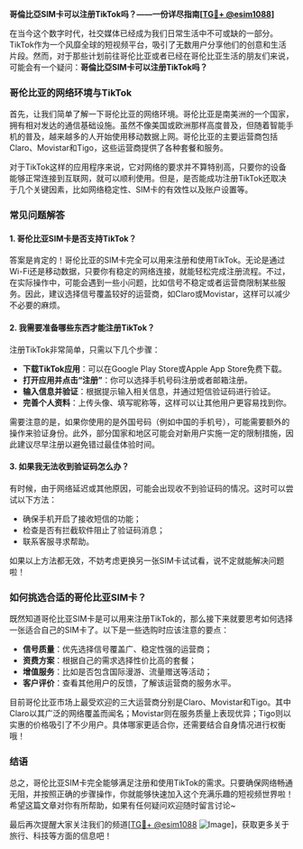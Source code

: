 **哥倫比亞SIM卡可以注册TikTok吗？——一份详尽指南[[TG💪+ @esim1088](https://t.me/s/esim1088)]**

在当今这个数字时代，社交媒体已经成为我们日常生活中不可或缺的一部分。TikTok作为一个风靡全球的短视频平台，吸引了无数用户分享他们的创意和生活片段。然而，对于那些计划前往哥伦比亚或者已经在哥伦比亚生活的朋友们来说，可能会有一个疑问：**哥倫比亞SIM卡可以注册TikTok吗？**

### 哥伦比亚的网络环境与TikTok

首先，让我们简单了解一下哥伦比亚的网络环境。哥伦比亚是南美洲的一个国家，拥有相对发达的通信基础设施。虽然不像美国或欧洲那样高度普及，但随着智能手机的普及，越来越多的人开始使用移动数据上网。哥伦比亚的主要运营商包括Claro、Movistar和Tigo，这些运营商提供了各种套餐和服务。

对于TikTok这样的应用程序来说，它对网络的要求并不算特别高，只要你的设备能够正常连接到互联网，就可以顺利使用。但是，是否能成功注册TikTok还取决于几个关键因素，比如网络稳定性、SIM卡的有效性以及账户设置等。

### 常见问题解答

#### 1. 哥伦比亚SIM卡是否支持TikTok？

答案是肯定的！哥伦比亚的SIM卡完全可以用来注册和使用TikTok。无论是通过Wi-Fi还是移动数据，只要你有稳定的网络连接，就能轻松完成注册流程。不过，在实际操作中，可能会遇到一些小问题，比如信号不稳定或者运营商限制某些服务。因此，建议选择信号覆盖较好的运营商，如Claro或Movistar，这样可以减少不必要的麻烦。

#### 2. 我需要准备哪些东西才能注册TikTok？

注册TikTok非常简单，只需以下几个步骤：

- **下载TikTok应用**：可以在Google Play Store或Apple App Store免费下载。
- **打开应用并点击“注册”**：你可以选择手机号码注册或者邮箱注册。
- **输入信息并验证**：根据提示输入相关信息，并通过短信验证码进行验证。
- **完善个人资料**：上传头像、填写昵称等，这样可以让其他用户更容易找到你。

需要注意的是，如果你使用的是外国号码（例如中国的手机号），可能需要额外的操作来验证身份。此外，部分国家和地区可能会对新用户实施一定的限制措施，因此建议尽早注册以避免错过最佳体验时间。

#### 3. 如果我无法收到验证码怎么办？

有时候，由于网络延迟或其他原因，可能会出现收不到验证码的情况。这时可以尝试以下方法：

- 确保手机开启了接收短信的功能；
- 检查是否有拦截软件阻止了验证码消息；
- 联系客服寻求帮助。

如果以上方法都无效，不妨考虑更换另一张SIM卡试试看，说不定就能解决问题啦！

### 如何挑选合适的哥伦比亚SIM卡？

既然知道哥伦比亚SIM卡是可以用来注册TikTok的，那么接下来就要思考如何选择一张适合自己的SIM卡了。以下是一些选购时应该注意的要点：

- **信号质量**：优先选择信号覆盖广、稳定性强的运营商；
- **资费方案**：根据自己的需求选择性价比高的套餐；
- **增值服务**：比如是否包含国际漫游、流量赠送等活动；
- **客户评价**：查看其他用户的反馈，了解该运营商的服务水平。

目前哥伦比亚市场上最受欢迎的三大运营商分别是Claro、Movistar和Tigo。其中Claro以其广泛的网络覆盖而闻名；Movistar则在服务质量上表现优异；Tigo则以实惠的价格吸引了不少用户。具体哪家更适合你，还需要结合自身情况进行权衡哦！

### 结语

总之，哥伦比亚SIM卡完全能够满足注册和使用TikTok的需求。只要确保网络畅通无阻，并按照正确的步骤操作，你就能够快速加入这个充满乐趣的短视频世界啦！希望这篇文章对你有所帮助，如果有任何疑问欢迎随时留言讨论~ 

最后再次提醒大家关注我们的频道[[TG💪+ @esim1088](https://t.me/s/esim1088) ![Image](https://i.postimg.cc/4NQfJmqS/Snipaste-2025-05-13-00-14-12.png)]，获取更多关于旅行、科技等方面的信息吧！